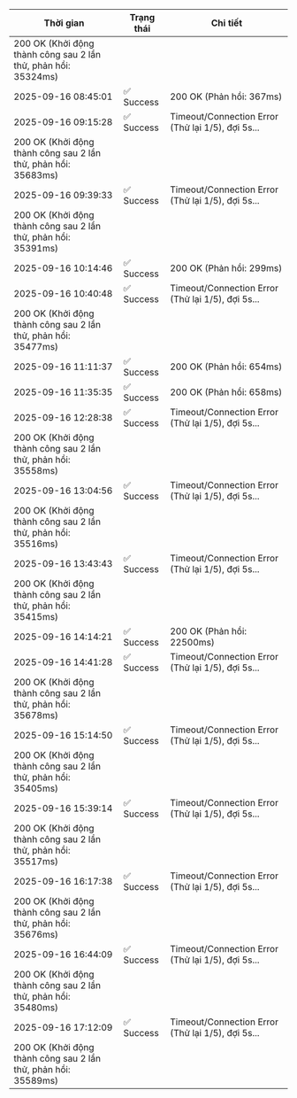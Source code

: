 | Thời gian | Trạng thái | Chi tiết |
|---|---|---|
200 OK (Khởi động thành công sau 2 lần thử, phản hồi: 35324ms) |
| 2025-09-16 08:45:01 | ✅ Success | 200 OK (Phản hồi: 367ms) |
| 2025-09-16 09:15:28 | ✅ Success | Timeout/Connection Error (Thử lại 1/5), đợi 5s...
200 OK (Khởi động thành công sau 2 lần thử, phản hồi: 35683ms) |
| 2025-09-16 09:39:33 | ✅ Success | Timeout/Connection Error (Thử lại 1/5), đợi 5s...
200 OK (Khởi động thành công sau 2 lần thử, phản hồi: 35391ms) |
| 2025-09-16 10:14:46 | ✅ Success | 200 OK (Phản hồi: 299ms) |
| 2025-09-16 10:40:48 | ✅ Success | Timeout/Connection Error (Thử lại 1/5), đợi 5s...
200 OK (Khởi động thành công sau 2 lần thử, phản hồi: 35477ms) |
| 2025-09-16 11:11:37 | ✅ Success | 200 OK (Phản hồi: 654ms) |
| 2025-09-16 11:35:35 | ✅ Success | 200 OK (Phản hồi: 658ms) |
| 2025-09-16 12:28:38 | ✅ Success | Timeout/Connection Error (Thử lại 1/5), đợi 5s...
200 OK (Khởi động thành công sau 2 lần thử, phản hồi: 35558ms) |
| 2025-09-16 13:04:56 | ✅ Success | Timeout/Connection Error (Thử lại 1/5), đợi 5s...
200 OK (Khởi động thành công sau 2 lần thử, phản hồi: 35516ms) |
| 2025-09-16 13:43:43 | ✅ Success | Timeout/Connection Error (Thử lại 1/5), đợi 5s...
200 OK (Khởi động thành công sau 2 lần thử, phản hồi: 35415ms) |
| 2025-09-16 14:14:21 | ✅ Success | 200 OK (Phản hồi: 22500ms) |
| 2025-09-16 14:41:28 | ✅ Success | Timeout/Connection Error (Thử lại 1/5), đợi 5s...
200 OK (Khởi động thành công sau 2 lần thử, phản hồi: 35678ms) |
| 2025-09-16 15:14:50 | ✅ Success | Timeout/Connection Error (Thử lại 1/5), đợi 5s...
200 OK (Khởi động thành công sau 2 lần thử, phản hồi: 35405ms) |
| 2025-09-16 15:39:14 | ✅ Success | Timeout/Connection Error (Thử lại 1/5), đợi 5s...
200 OK (Khởi động thành công sau 2 lần thử, phản hồi: 35517ms) |
| 2025-09-16 16:17:38 | ✅ Success | Timeout/Connection Error (Thử lại 1/5), đợi 5s...
200 OK (Khởi động thành công sau 2 lần thử, phản hồi: 35676ms) |
| 2025-09-16 16:44:09 | ✅ Success | Timeout/Connection Error (Thử lại 1/5), đợi 5s...
200 OK (Khởi động thành công sau 2 lần thử, phản hồi: 35480ms) |
| 2025-09-16 17:12:09 | ✅ Success | Timeout/Connection Error (Thử lại 1/5), đợi 5s...
200 OK (Khởi động thành công sau 2 lần thử, phản hồi: 35589ms) |

